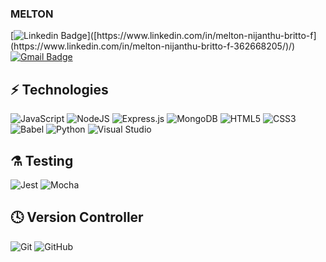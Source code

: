 ### MELTON

[![Linkedin Badge](https://img.shields.io/badge/-melton-blue?style=flat-square&logo=Linkedin&logoColor=white&link=[https://www.linkedin.com/in/melton-nijanthu-britto-f](https://www.linkedin.com/in/melton-nijanthu-britto-f-362668205/)/)]([https://www.linkedin.com/in/melton-nijanthu-britto-f](https://www.linkedin.com/in/melton-nijanthu-britto-f-362668205/)/)
[![Gmail Badge](https://img.shields.io/badge/-meltonmeni619@gmail.com-c14438?style=flat-square&logo=Gmail&logoColor=white&link=mailto:meltonmeni619@gmail.com)](mailto:meltonmeni619@gmail.com)

## ⚡ Technologies

![JavaScript](https://img.shields.io/badge/javascript-%23323330.svg?style=for-the-badge&logo=javascript&logoColor=%23F7DF1E)
![NodeJS](https://img.shields.io/badge/node.js-6DA55F?style=for-the-badge&logo=node.js&logoColor=white)
![Express.js](https://img.shields.io/badge/express.js-%23404d59.svg?style=for-the-badge&logo=express&logoColor=%2361DAFB)
![MongoDB](https://img.shields.io/badge/MongoDB-%234ea94b.svg?style=for-the-badge&logo=mongodb&logoColor=white)
![HTML5](https://img.shields.io/badge/html5-%23E34F26.svg?style=for-the-badge&logo=html5&logoColor=white)
![CSS3](https://img.shields.io/badge/css3-%231572B6.svg?style=for-the-badge&logo=css3&logoColor=white)
![Babel](https://img.shields.io/badge/Babel-F9DC3e?style=for-the-badge&logo=babel&logoColor=black)
![Python](https://img.shields.io/badge/python-3670A0?style=for-the-badge&logo=python&logoColor=ffdd54)
![Visual Studio](https://img.shields.io/badge/Visual%20Studio-5C2D91.svg?style=for-the-badge&logo=visual-studio&logoColor=white)

## ⚗️ Testing

![Jest](https://img.shields.io/badge/-jest-%23C21325?style=for-the-badge&logo=jest&logoColor=white)
![Mocha](https://img.shields.io/badge/-mocha-%238D6748?style=for-the-badge&logo=mocha&logoColor=white)

## 🕓 Version Controller

![Git](https://img.shields.io/badge/git-%23F05033.svg?style=for-the-badge&logo=git&logoColor=white)
![GitHub](https://img.shields.io/badge/github-%23121011.svg?style=for-the-badge&logo=github&logoColor=white)

<!-- ![Github Stats](https://github-readme-stats.vercel.app/api?username=ludehsar&count_private=true&show_icons=true&include_all_commits=true) -->
<!-- ![Top Langs](https://github-readme-stats.vercel.app/api/top-langs/?username=ludehsar&hide=TeX&layout=compact) -->

<!-- ![Visitor Badge](https://visitor-badge.laobi.icu/badge?page_id=ludehsar.ludehsar) -->

<!--- 🌱 Node JS Developer
- 🔭 I’m currently working on Sparkout Tech Solutions-->
<!--
**Melton-F/Melton-F** is a ✨ _special_ ✨ repository because its `README.md` (this file) appears on your GitHub profile.

Here are some ideas to get you started:

- 🔭 I’m currently working on ...
- 🌱 I’m currently learning ...
- 👯 I’m looking to collaborate on ...
- 🤔 I’m looking for help with ...
- 💬 Ask me about ...
- 📫 How to reach me: ...
- 😄 Pronouns: ...
- ⚡ Fun fact: ...
-->
